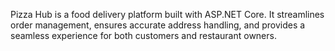 Pizza Hub is a food delivery platform built with ASP.NET Core. It streamlines order management, ensures accurate address handling, and provides a seamless experience for both customers and restaurant owners.


